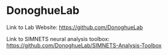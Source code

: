 # DonoghueLab

Link to Lab Website: https://github.com/DonoghueLab

Link to SIMNETS neural analysis toolbox:  https://github.com/DonoghueLab/SIMNETS-Analysis-Toolbox
